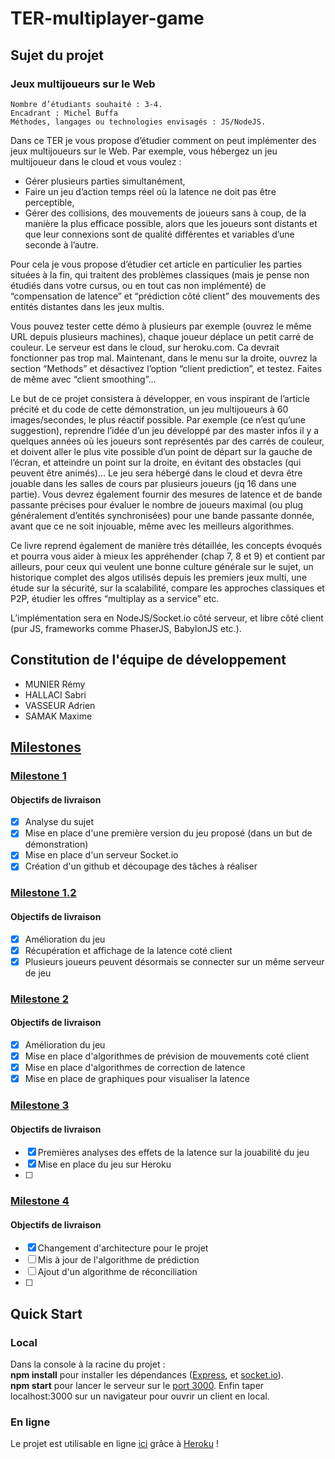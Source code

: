 # TER-multiplayer-game

## Sujet du projet

### Jeux multijoueurs sur le Web

    Nombre d’étudiants souhaité : 3-4.
    Encadrant : Michel Buffa
    Méthodes, langages ou technologies envisagés : JS/NodeJS.

Dans ce TER je vous propose d’étudier comment on peut implémenter des jeux multijoueurs sur le Web. Par exemple, vous hébergez un jeu multijoueur dans le cloud et vous voulez :

- Gérer plusieurs parties simultanément,
- Faire un jeu d’action temps réel où la latence ne doit pas être perceptible,
- Gérer des collisions, des mouvements de joueurs sans à coup, de la manière la plus efficace possible, alors que les joueurs sont distants et que leur connexions sont de qualité différentes et variables d’une seconde à l’autre.

Pour cela je vous propose d’étudier cet article en particulier les parties situées à la fin, qui traitent des problèmes classiques (mais je pense non étudiés dans votre cursus, ou en tout cas non implémenté) de “compensation de latence” et “prédiction côté client” des mouvements des entités distantes dans les jeux multis.

Vous pouvez tester cette démo à plusieurs par exemple (ouvrez le même URL depuis plusieurs machines), chaque joueur déplace un petit carré de couleur. Le serveur est dans le cloud, sur heroku.com. Ca devrait fonctionner pas trop mal. Maintenant, dans le menu sur la droite, ouvrez la section “Methods” et désactivez l’option “client prediction”, et testez. Faites de même avec “client smoothing”…

Le but de ce projet consistera à développer, en vous inspirant de l’article précité et du code de cette démonstration, un jeu multijoueurs à 60 images/secondes, le plus réactif possible. Par exemple (ce n’est qu’une suggestion), reprendre l’idée d’un jeu développé par des master infos il y a quelques années où les joueurs sont représentés par des carrés de couleur, et doivent aller le plus vite possible d’un point de départ sur la gauche de l’écran, et atteindre un point sur la droite, en évitant des obstacles (qui peuvent être animés)… Le jeu sera hébergé dans le cloud et devra être jouable dans les salles de cours par plusieurs joueurs (jq 16 dans une partie). Vous devrez également fournir des mesures de latence et de bande passante précises pour évaluer le nombre de joueurs maximal (ou plug généralement d’entités synchronisées) pour une bande passante donnée, avant que ce ne soit injouable, même avec les meilleurs algorithmes.

Ce livre reprend également de manière très détaillée, les concepts évoqués et pourra vous aider à mieux les appréhender (chap 7, 8 et 9) et contient par ailleurs, pour ceux qui veulent une bonne culture générale sur le sujet, un historique complet des algos utilisés depuis les premiers jeux multi, une étude sur la sécurité, sur la scalabilité, compare les approches classiques et P2P, étudier les offres “multiplay as a service” etc.

L’implémentation sera en NodeJS/Socket.io côté serveur, et libre côté client (pur JS, frameworks comme PhaserJS, BabylonJS etc.).

## Constitution de l'équipe de développement

- MUNIER Rémy
- HALLACI Sabri
- VASSEUR Adrien
- SAMAK Maxime

## [Milestones](https://github.com/maxime-samak/TER-multiplayer-game/milestones)

### [Milestone 1](https://github.com/maxime-samak/TER-multiplayer-game/milestone/1)
#### Objectifs de livraison
- [x] Analyse du sujet
- [x] Mise en place d'une première version du jeu proposé (dans un but de démonstration)
- [x] Mise en place d'un serveur Socket.io
- [x] Création d'un github et découpage des tâches à réaliser

### [Milestone 1.2](https://github.com/maxime-samak/TER-multiplayer-game/milestone/2)
#### Objectifs de livraison
- [x] Amélioration du jeu
- [x] Récupération et affichage de la latence coté client
- [x] Plusieurs joueurs peuvent désormais se connecter sur un même serveur de jeu

### [Milestone 2](https://github.com/maxime-samak/TER-multiplayer-game/milestone/3)
#### Objectifs de livraison
- [x] Amélioration du jeu
- [x] Mise en place d'algorithmes de prévision de mouvements coté client
- [x] Mise en place d'algorithmes de correction de latence
- [x] Mise en place de graphiques pour visualiser la latence

### [Milestone 3](https://github.com/maxime-samak/TER-multiplayer-game/milestone/4)
#### Objectifs de livraison
- [x] Premières analyses des effets de la latence sur la jouabilité du jeu
- [x] Mise en place du jeu sur Heroku
- [ ] 

### [Milestone 4](https://github.com/maxime-samak/TER-multiplayer-game/milestone/5)
#### Objectifs de livraison
- [x] Changement d'architecture pour le projet
- [ ] Mis à jour de l'algorithme de prédiction
- [ ] Ajout d'un algorithme de réconciliation
- [ ] 


## Quick Start

### Local
Dans la console à la racine du projet :  
**npm install** pour installer les dépendances ([Express](https://expressjs.com/), et [socket.io](https://socket.io/)).  
**npm start** pour lancer le serveur sur le [port 3000](http://localhost:3000/).
Enfin taper localhost:3000 sur un navigateur pour ouvrir un client en local.

### En ligne
Le projet est utilisable en ligne [ici](https://ter-jeux-multijoueurs.herokuapp.com/) grâce à [Heroku](https://www.heroku.com/) !
